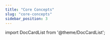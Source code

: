 ```yaml
---
title: "Core Concepts"
slug: "core-concepts"
sidebar_position: 3
---
```


import DocCardList from '@theme/DocCardList';

<DocCardList />  